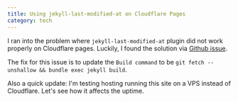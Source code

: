 ```yaml
---
title: Using jekyll-last-modified-at on Cloudflare Pages
category: tech
---
```


I ran into the problem where `jekyll-last-modified-at` plugin did not work properly on Cloudflare pages. Luckily, I found the solution via [Github issue](https://github.com/gjtorikian/jekyll-last-modified-at/issues/69#issuecomment-1638574705). 

The fix for this issue is to update the `Build command` to be 
```git fetch --unshallow && bundle exec jekyll build```.

Also a quick update: I'm testing hosting running this site on a VPS instead of Cloudflare. Let's see how it affects the uptime.

